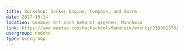 ```yaml
---
title: Workshop: Docker Engine, Compose, and Swarm
date: 2017-10-14
location: Genauer Ort noch bekannt gegeben, Mannheim
link: https://www.meetup.com/Hackschool-Mannheim/events/239901378/
usergroup: nodehd
type: usergroup
---
```

